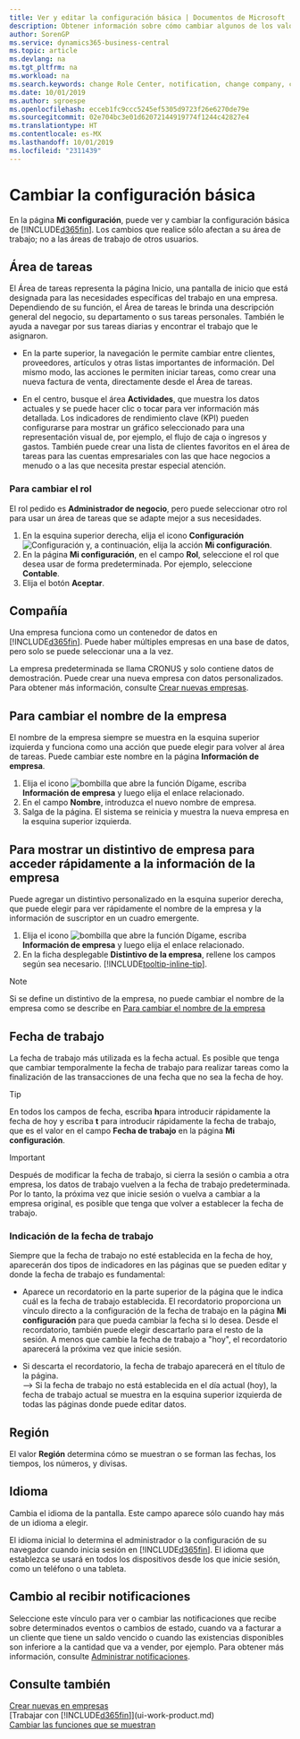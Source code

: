 ```yaml
---
title: Ver y editar la configuración básica | Documentos de Microsoft
description: Obtener información sobre cómo cambiar algunos de los valores básicos, por ejemplo, el área de tareas, la empresa o la fecha de trabajo.
author: SorenGP
ms.service: dynamics365-business-central
ms.topic: article
ms.devlang: na
ms.tgt_pltfrm: na
ms.workload: na
ms.search.keywords: change Role Center, notification, change company, change work date
ms.date: 10/01/2019
ms.author: sgroespe
ms.openlocfilehash: ecceb1fc9ccc5245ef5305d9723f26e6270de79e
ms.sourcegitcommit: 02e704bc3e01d62072144919774f1244c42827e4
ms.translationtype: HT
ms.contentlocale: es-MX
ms.lasthandoff: 10/01/2019
ms.locfileid: "2311439"
---
```

# <a name="change-basic-settings"></a>Cambiar la configuración básica

En la página **Mi configuración**, puede ver y cambiar la configuración básica de [!INCLUDE[d365fin](includes/d365fin_md.md)]. Los cambios que realice sólo afectan a su área de trabajo; no a las áreas de trabajo de otros usuarios.  

## <a name="role-center"></a> Área de tareas
El Área de tareas representa la página Inicio, una pantalla de inicio que está designada para las necesidades específicas del trabajo en una empresa. Dependiendo de su función, el Área de tareas le brinda una descripción general del negocio, su departamento o sus tareas personales. También le ayuda a navegar por sus tareas diarias y encontrar el trabajo que le asignaron.

-   En la parte superior, la navegación le permite cambiar entre clientes, proveedores, artículos y otras listas importantes de información. Del mismo modo, las acciones le permiten iniciar tareas, como crear una nueva factura de venta, directamente desde el Área de tareas.

-   En el centro, busque el área **Actividades**, que muestra los datos actuales y se puede hacer clic o tocar para ver información más detallada. Los indicadores de rendimiento clave (KPI) pueden configurarse para mostrar un gráfico seleccionado para una representación visual de, por ejemplo, el flujo de caja o ingresos y gastos. También puede crear una lista de clientes favoritos en el área de tareas para las cuentas empresariales con las que hace negocios a menudo o a las que necesita prestar especial atención.

### <a name="to-change-the-role"></a>Para cambiar el rol
El rol pedido es **Administrador de negocio**, pero puede seleccionar otro rol para usar un área de tareas que se adapte mejor a sus necesidades.
1. En la esquina superior derecha, elija el icono **Configuración** ![Configuración](media/ui-experience/settings_icon_small.png "Icono Configuración para el área de tareas") y, a continuación, elija la acción **Mi configuración**.
2. En la página **Mi configuración**, en el campo **Rol**, seleccione el rol que desea usar de forma predeterminada. Por ejemplo, seleccione **Contable**.
3. Elija el botón **Aceptar**.

## <a name="company"></a>Compañía
Una empresa funciona como un contenedor de datos en [!INCLUDE[d365fin](includes/d365fin_md.md)]. Puede haber múltiples empresas en una base de datos, pero solo se puede seleccionar una a la vez.

La empresa predeterminada se llama CRONUS y solo contiene datos de demostración. Puede crear una nueva empresa con datos personalizados. Para obtener más información, consulte [Crear nuevas empresas](about-new-company.md).

## <a name="to-change-the-company-name"></a>Para cambiar el nombre de la empresa
El nombre de la empresa siempre se muestra en la esquina superior izquierda y funciona como una acción que puede elegir para volver al área de tareas. Puede cambiar este nombre en la página **Información de empresa**.

1. Elija el icono ![bombilla que abre la función Dígame](media/ui-search/search_small.png "Dígame que desea hacer"), escriba **Información de empresa** y luego elija el enlace relacionado.
2. En el campo **Nombre**, introduzca el nuevo nombre de empresa.
3. Salga de la página. El sistema se reinicia y muestra la nueva empresa en la esquina superior izquierda.

## <a name="to-display-a-company-badge-for-quick-access-to-company-information"></a>Para mostrar un distintivo de empresa para acceder rápidamente a la información de la empresa  
Puede agregar un distintivo personalizado en la esquina superior derecha, que puede elegir para ver rápidamente el nombre de la empresa y la información de suscriptor en un cuadro emergente.

1. Elija el icono ![bombilla que abre la función Dígame](media/ui-search/search_small.png "Dígame que desea hacer"), escriba **Información de empresa** y luego elija el enlace relacionado.
2. En la ficha desplegable **Distintivo de la empresa**, rellene los campos según sea necesario. [!INCLUDE[tooltip-inline-tip](includes/tooltip-inline-tip_md.md)].

> [!NOTE]
> Si se define un distintivo de la empresa, no puede cambiar el nombre de la empresa como se describe en [Para cambiar el nombre de la empresa](ui-change-basic-settings.md#to-change-the-company-name)

## <a name="work-date"></a>Fecha de trabajo
La fecha de trabajo más utilizada es la fecha actual. Es posible que tenga que cambiar temporalmente la fecha de trabajo para realizar tareas como la finalización de las transacciones de una fecha que no sea la fecha de hoy.

> [!TIP]  
> En todos los campos de fecha, escriba **h**para introducir rápidamente la fecha de hoy y escriba **t** para introducir rápidamente la fecha de trabajo, que es el valor en el campo **Fecha de trabajo** en la página **Mi configuración**.

> [!IMPORTANT]  
>  Después de modificar la fecha de trabajo, si cierra la sesión o cambia a otra empresa, los datos de trabajo vuelven a la fecha de trabajo predeterminada. Por lo tanto, la próxima vez que inicie sesión o vuelva a cambiar a la empresa original, es posible que tenga que volver a establecer la fecha de trabajo.

### <a name="work-date-indication"></a>Indicación de la fecha de trabajo
Siempre que la fecha de trabajo no esté establecida en la fecha de hoy, aparecerán dos tipos de indicadores en las páginas que se pueden editar y donde la fecha de trabajo es fundamental:

- Aparece un recordatorio en la parte superior de la página que le indica cuál es la fecha de trabajo establecida. El recordatorio proporciona un vínculo directo a la configuración de la fecha de trabajo en la página **Mi configuración** para que pueda cambiar la fecha si lo desea. Desde el recordatorio, también puede elegir descartarlo para el resto de la sesión. A menos que cambie la fecha de trabajo a "hoy", el recordatorio aparecerá la próxima vez que inicie sesión.

- Si descarta el recordatorio, la fecha de trabajo aparecerá en el título de la página.  
--> Si la fecha de trabajo no está establecida en el día actual (hoy), la fecha de trabajo actual se muestra en la esquina superior izquierda de todas las páginas donde puede editar datos.

## <a name="region"></a> Región

El valor **Región** determina cómo se muestran o se forman las fechas, los tiempos, los números, y divisas.

## <a name="language"></a> Idioma
Cambia el idioma de la pantalla. Este campo aparece sólo cuando hay más de un idioma a elegir.

El idioma inicial lo determina el administrador o la configuración de su navegador cuando inicia sesión en [!INCLUDE[d365fin](includes/d365fin_md.md)]. El idioma que establezca se usará en todos los dispositivos desde los que inicie sesión, como un teléfono o una tableta.

## <a name="changing-when-i-receive-notifications"></a>Cambio al recibir notificaciones
Seleccione este vínculo para ver o cambiar las notificaciones que recibe sobre determinados eventos o cambios de estado, cuando va a facturar a un cliente que tiene un saldo vencido o cuando las existencias disponibles son inferiore a la cantidad que va a vender, por ejemplo. Para obtener más información, consulte [Administrar notificaciones](ui-smart-notifications.md).

## <a name="see-also"></a>Consulte también
[Crear nuevas en empresas](about-new-company.md)  
[Trabajar con [!INCLUDE[d365fin](includes/d365fin_md.md)]](ui-work-product.md)  
[Cambiar las funciones que se muestran](ui-experiences.md)  
